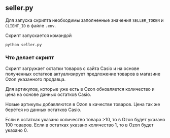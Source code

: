 # 

## seller.py

Для запуска скрипта необходимы заполненные значения `SELLER_TOKEN` и `CLIENT_ID` в файле `.env`.

Скрипт запускается командой
```commandline
python seller.py
```

### Что делает скрипт

Скрипт загружает остатки товаров с сайта Casio и на основе полученных остатков актуализирует предложение товаров в магазине Ozon указанного продавца.

Для артикулов, которые уже есть в Ozon обновляется количество и цена на основе данных остатков Casio.

Новые артикулы добавляются в Ozon в качестве товаров. Цена так же берётся из данных остатков Casio.

Если в остатках указано количество товара >10, то в Ozon будет указано 100 товаров. Если в остатках указано количество 1, то в Ozon будет указано 0.
